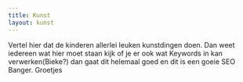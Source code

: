 ```yaml
---
title: Kunst
layout: kunst
---
```


Vertel hier dat de kinderen allerlei leuken kunstdingen doen. Dan weet iedereen wat hier moet staan kijk of je er ook wat Keywords in kan verwerken(Bieke?) dan gaat dit helemaal goed en dit is een goeie SEO Banger. Groetjes